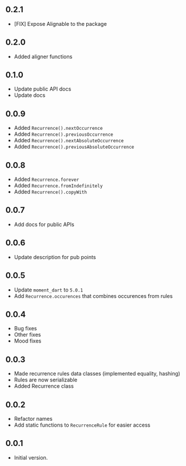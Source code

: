 ## 0.2.1

- [FIX] Expose Alignable to the package

## 0.2.0

- Added aligner functions

## 0.1.0

- Update public API docs
- Update docs

## 0.0.9

- Added `Recurrence().nextOccurrence`
- Added `Recurrence().previousOccurrence`
- Added `Recurrence().nextAbsoluteOccurrence`
- Added `Recurrence().previousAbsoluteOccurrence`

## 0.0.8

- Added `Recurrence.forever`
- Added `Recurrence.fromIndefinitely`
- Added `Recurrence().copyWith`

## 0.0.7

- Add docs for public APIs

## 0.0.6

- Update description for pub points

## 0.0.5

- Update `moment_dart` to `5.0.1`
- Add `Recurrence.occurences` that combines occurences from rules

## 0.0.4

- Bug fixes
- Other fixes
- Mood fixes

## 0.0.3

- Made recurrence rules data classes (implemented equality, hashing)
- Rules are now serializable
- Added Recurrence class

## 0.0.2

- Refactor names
- Add static functions to `RecurrenceRule` for easier access

## 0.0.1

- Initial version.
